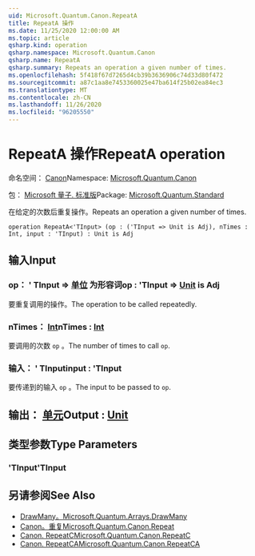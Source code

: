 ```yaml
---
uid: Microsoft.Quantum.Canon.RepeatA
title: RepeatA 操作
ms.date: 11/25/2020 12:00:00 AM
ms.topic: article
qsharp.kind: operation
qsharp.namespace: Microsoft.Quantum.Canon
qsharp.name: RepeatA
qsharp.summary: Repeats an operation a given number of times.
ms.openlocfilehash: 5f418f67d7265d4cb39b3636906c74d33d80f472
ms.sourcegitcommit: a87c1aa8e7453360025e47ba614f25b02ea84ec3
ms.translationtype: MT
ms.contentlocale: zh-CN
ms.lasthandoff: 11/26/2020
ms.locfileid: "96205550"
---
```

# <a name="repeata-operation"></a><span data-ttu-id="72451-102">RepeatA 操作</span><span class="sxs-lookup"><span data-stu-id="72451-102">RepeatA operation</span></span>

<span data-ttu-id="72451-103">命名空间： [Canon](xref:Microsoft.Quantum.Canon)</span><span class="sxs-lookup"><span data-stu-id="72451-103">Namespace: [Microsoft.Quantum.Canon](xref:Microsoft.Quantum.Canon)</span></span>

<span data-ttu-id="72451-104">包： [Microsoft 量子. 标准版](https://nuget.org/packages/Microsoft.Quantum.Standard)</span><span class="sxs-lookup"><span data-stu-id="72451-104">Package: [Microsoft.Quantum.Standard](https://nuget.org/packages/Microsoft.Quantum.Standard)</span></span>


<span data-ttu-id="72451-105">在给定的次数后重复操作。</span><span class="sxs-lookup"><span data-stu-id="72451-105">Repeats an operation a given number of times.</span></span>

```qsharp
operation RepeatA<'TInput> (op : ('TInput => Unit is Adj), nTimes : Int, input : 'TInput) : Unit is Adj
```


## <a name="input"></a><span data-ttu-id="72451-106">输入</span><span class="sxs-lookup"><span data-stu-id="72451-106">Input</span></span>

### <a name="op--tinput--unit--is-adj"></a><span data-ttu-id="72451-107">op： ' TInput => [单位](xref:microsoft.quantum.lang-ref.unit)  为形容词</span><span class="sxs-lookup"><span data-stu-id="72451-107">op : 'TInput => [Unit](xref:microsoft.quantum.lang-ref.unit)  is Adj</span></span>

<span data-ttu-id="72451-108">要重复调用的操作。</span><span class="sxs-lookup"><span data-stu-id="72451-108">The operation to be called repeatedly.</span></span>


### <a name="ntimes--int"></a><span data-ttu-id="72451-109">nTimes： [Int](xref:microsoft.quantum.lang-ref.int)</span><span class="sxs-lookup"><span data-stu-id="72451-109">nTimes : [Int](xref:microsoft.quantum.lang-ref.int)</span></span>

<span data-ttu-id="72451-110">要调用的次数 `op` 。</span><span class="sxs-lookup"><span data-stu-id="72451-110">The number of times to call `op`.</span></span>


### <a name="input--tinput"></a><span data-ttu-id="72451-111">输入： ' TInput</span><span class="sxs-lookup"><span data-stu-id="72451-111">input : 'TInput</span></span>

<span data-ttu-id="72451-112">要传递到的输入 `op` 。</span><span class="sxs-lookup"><span data-stu-id="72451-112">The input to be passed to `op`.</span></span>



## <a name="output--unit"></a><span data-ttu-id="72451-113">输出： [单元](xref:microsoft.quantum.lang-ref.unit)</span><span class="sxs-lookup"><span data-stu-id="72451-113">Output : [Unit](xref:microsoft.quantum.lang-ref.unit)</span></span>



## <a name="type-parameters"></a><span data-ttu-id="72451-114">类型参数</span><span class="sxs-lookup"><span data-stu-id="72451-114">Type Parameters</span></span>

### <a name="tinput"></a><span data-ttu-id="72451-115">'TInput</span><span class="sxs-lookup"><span data-stu-id="72451-115">'TInput</span></span>



## <a name="see-also"></a><span data-ttu-id="72451-116">另请参阅</span><span class="sxs-lookup"><span data-stu-id="72451-116">See Also</span></span>

- [<span data-ttu-id="72451-117">DrawMany。</span><span class="sxs-lookup"><span data-stu-id="72451-117">Microsoft.Quantum.Arrays.DrawMany</span></span>](xref:Microsoft.Quantum.Arrays.DrawMany)
- [<span data-ttu-id="72451-118">Canon。重复</span><span class="sxs-lookup"><span data-stu-id="72451-118">Microsoft.Quantum.Canon.Repeat</span></span>](xref:Microsoft.Quantum.Canon.Repeat)
- [<span data-ttu-id="72451-119">Canon. RepeatC</span><span class="sxs-lookup"><span data-stu-id="72451-119">Microsoft.Quantum.Canon.RepeatC</span></span>](xref:Microsoft.Quantum.Canon.RepeatC)
- [<span data-ttu-id="72451-120">Canon. RepeatCA</span><span class="sxs-lookup"><span data-stu-id="72451-120">Microsoft.Quantum.Canon.RepeatCA</span></span>](xref:Microsoft.Quantum.Canon.RepeatCA)